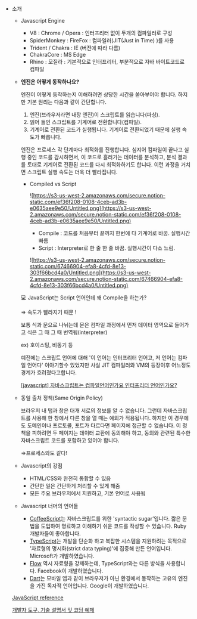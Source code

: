 - 소개
    - Javascript Engine
        - V8 : Chrome / Opera : 인터프리터 없이 두개의 컴파일러로 구성
        - SpiderMonkey : FireFox : 컴파일러(JIT(Just in Time) )를 사용
        - Trident / Chakra : IE (버전에 따라 다름)
        - ChakraCore : MS Edge
        - Rhino : 모질라 : 기본적으로 인터프리터, 부분적으로 자바 바이트코드로 컴파일
        
    - **엔진은 어떻게 동작하나요?**
        
        엔진이 어떻게 동작하는지 이해하려면 상당한 시간을 쏟아부어야 합니다. 하지만 기본 원리는 다음과 같이 간단합니다.
        
        1. 엔진(브라우저라면 내장 엔진)이 스크립트를 읽습니다(파싱).
        2. 읽어 들인 스크립트를 기계어로 전환합니다(컴파일).
        3. 기계어로 전환된 코드가 실행됩니다. 기계어로 전환되었기 때문에 실행 속도가 빠릅니다.
        
        엔진은 프로세스 각 단계마다 최적화를 진행합니다. 심지어 컴파일이 끝나고 실행 중인 코드를 감시하면서, 이 코드로 흘러가는 데이터를 분석하고, 분석 결과를 토대로 기계어로 전환된 코드를 다시 최적화하기도 합니다. 이런 과정을 거치면 스크립트 실행 속도는 더욱 더 빨라집니다.
        
        - Compiled vs Script
            
            
            ![https://s3-us-west-2.amazonaws.com/secure.notion-static.com/ef36f208-0108-4ceb-ad3b-e0635aee9e50/Untitled.png](https://s3-us-west-2.amazonaws.com/secure.notion-static.com/ef36f208-0108-4ceb-ad3b-e0635aee9e50/Untitled.png)
            
            - Compile : 코드를 처음부터 끝까지 한번에 다 기계어로 바꿈. 실행시간 빠름
            - Script : Interpreter로 한 줄 한 줄 바꿈. 실행시간이 다소 느림.
            
            ![https://s3-us-west-2.amazonaws.com/secure.notion-static.com/67466904-efa8-4cfd-8e13-303f66bcd4a0/Untitled.png](https://s3-us-west-2.amazonaws.com/secure.notion-static.com/67466904-efa8-4cfd-8e13-303f66bcd4a0/Untitled.png)
            
        
        <aside>
        💻 JavaScript는 Script 언어인데 왜 Compile을 하는가?
        
        </aside>
        
        ⇒ 속도가 빨라지기 때문 !
        
        보통 식과 문으로 나뉘는데 문은 컴파일 과정에서 먼저 데이터 영역으로 들어가고 식은 그 때 그 때 번역됨(interpreter)
        
        ex) 호이스팅, 비동기 등
        
        예전에는 스크립트 언어에 대해 '이 언어는 인터프리터 언어고, 저 언어는 컴파일 언어다' 이야기할수 있었지만 사실 JIT 컴파일러와 VM의 등장이후 어느정도 경계가 흐려졌다고합니다.
        
        [[javascript] 자바스크립트는 컴파일언어인가요 인터프리터 언어인가요?](https://hashcode.co.kr/questions/7560/javascript-%EC%9E%90%EB%B0%94%EC%8A%A4%ED%81%AC%EB%A6%BD%ED%8A%B8%EB%8A%94-%EC%BB%B4%ED%8C%8C%EC%9D%BC%EC%96%B8%EC%96%B4%EC%9D%B8%EA%B0%80%EC%9A%94-%EC%9D%B8%ED%84%B0%ED%94%84%EB%A6%AC%ED%84%B0-%EC%96%B8%EC%96%B4%EC%9D%B8%EA%B0%80%EC%9A%94)
        
    - 동일 출처 정책(Same Origin Policy)
        
        브라우저 내 탭과 창은 대개 서로의 정보를 알 수 없습니다. 그런데 자바스크립트를 사용해 한 창에서 다른 창을 열 때는 예외가 적용됩니다. 하지만 이 경우에도 도메인이나 프로토콜, 포트가 다르다면 페이지에 접근할 수 없습니다. 이 정책을 피하려면 두 페이지는 데이터 교환에 동의해야 하고, 동의와 관련된 특수한 자바스크립트 코드를 포함하고 있어야 합니다. 
        
        ⇒프로세스와도 같다!
        
    - Javascript의 강점
        - HTML/CSS와 완전히 통합할 수 있음
        - 간단한 일은 간단하게 처리할 수 있게 해줌
        - 모든 주요 브라우저에서 지원하고, 기본 언어로 사용됨
        
    - Javascript 너머의 언어들
        - [CoffeeScript](http://coffeescript.org/)는 자바스크립트를 위한 'syntactic sugar’입니다. 짧은 문법을 도입하여 명료하고 이해하기 쉬운 코드를 작성할 수 있습니다. Ruby 개발자들이 좋아합니다.
        - [TypeScript](http://www.typescriptlang.org/)는 개발을 단순화 하고 복잡한 시스템을 지원하려는 목적으로 '자료형의 명시화(strict data typing)'에 집중해 만든 언어입니다. Microsoft가 개발하였습니다.
        - [Flow](http://flow.org/) 역시 자료형을 강제하는데, TypeScript와는 다른 방식을 사용합니다. Facebook이 개발하였습니다.
        - [Dart](https://www.dartlang.org/)는 모바일 앱과 같이 브라우저가 아닌 환경에서 동작하는 고유의 엔진을 가진 독자적 언어입니다. Google이 개발하였습니다.
        
    
    [JavaScript reference](https://developer.mozilla.org/en-US/docs/Web/JavaScript/Reference)
    
    [개발자 도구, 기술 설명서 및 코딩 예제](https://docs.microsoft.com/ko-kr/)
